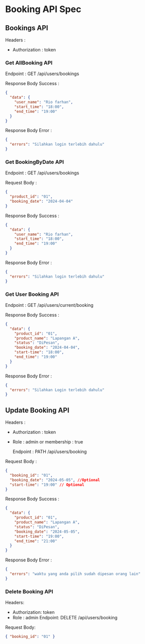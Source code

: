 # Booking API Spec

## Bookings API

Headers :

- Authorization : token

### Get AllBooking API

Endpoint : GET /api/users/bookings

Response Body Success :

```json
{
  "data": {
    "user_name": "Rio farhan",
    "start_time": "18:00",
    "end_time": "19:00"
  }
}
```

Response Body Error :

```json
{
  "errors": "Silahkan login terlebih dahulu"
}
```

### Get BookingByDate API

Endpoint : GET /api/users/bookings

Request Body :

```json
{
  "product_id": "01",
  "booking_date": "2024-04-04"
}
```

Response Body Success :

```json
{
  "data": {
    "user_name": "Rio farhan",
    "start_time": "18:00",
    "end_time": "19:00"
  }
}
```

Response Body Error :

```json
{
  "errors": "Silahkan login terlebih dahulu"
}
```

### Get User Booking API

Endpoint : GET /api/users/current/booking

Response Body Success :

```json
{
  "data": {
    "product_id": "01",
    "product_name": "Lapangan A",
    "status": "DiPesan",
    "booking_date": "2024-04-04",
    "start-time": "18:00",
    "end_time": "19:00"
  }
}
```

Response Body Error :

```json
{
  "errors": "Silahkan Login terlebih dahulu"
}
```

<!--
## Create Booking API

Headers :

- Authorization : token
- role : admin

Endpoint : POST /api/users/booking

Request Body :

```json
{
  "product_id": "01",
  "booking_date": "2024-04-04",
  "start-time": "18:00",
  "duration": "1"
}
``` -->

## Update Booking API

Headers :

- Authorization : token
- Role : admin or membership : true

  Endpoint : PATH /api/users/booking

Request Body :

```json
{
  "booking_id": "01",
  "booking_date": "2024-05-05", //Optional
  "start-time": "19:00" // Optional
}
```

Response Body Success :

```json
{
  "data": {
    "product_id": "01",
    "product_name": "Lapangan A",
    "status": "DiPesan",
    "booking_date": "2024-05-05",
    "start-time": "19:00",
    "end_time": "21:00"
  }
}
```

Response Body Error :

```json
{
  "errors": "waktu yang anda pilih sudah dipesan orang lain"
}
```

### Delete Booking API

Headers:

- Authorization: token
- Role : admin
  Endpoint: DELETE /api/users/booking

Request Body:

```json
{ "booking_id": "01" }
```
